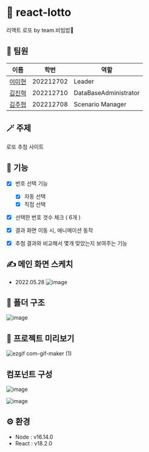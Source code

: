 # 🎱 react-lotto
리액트 로또 by team.비빔밥🍚

## 👥 팀원
|이름|학번|역할|
|------|---|---|
|[이미현](https://github.com/mihyunLee)|202212702|Leader|
|[김진혁](https://github.com/KJH9612)|202212710|DataBaseAdministrator|
|[김주협](https://github.com/faithinker)|202212708|Scenario Manager|

## 🪄 주제
로또 추첨 사이트


## 🔣 기능 

- [x] 번호 선택 기능
  - [x] 자동 선택
  - [x] 직접 선택
- [x] 선택한 번호 갯수 체크 ( 6개 )
- [x] 결과 화면 이동 시, 애니메이션 동작
- [x] 추첨 결과와 비교해서 몇개 맞았는지 보여주는 기능


## ✍️ 메인 화면 스케치
- 2022.05.28
![image](https://user-images.githubusercontent.com/51310674/170875273-6c466f5a-1465-4b92-b2d5-d6793e8e58d8.png)


## 📂 폴더 구조
![image](https://user-images.githubusercontent.com/51310674/174478580-193ef6a4-61ba-4792-8c6f-c5d9738e62f4.png)


## 🔎 프로젝트 미리보기
![ezgif com-gif-maker (1)](https://user-images.githubusercontent.com/51310674/174478550-b3b36228-b860-47e2-83db-0d975944170a.gif)


## 컴포넌트 구성
![image](https://user-images.githubusercontent.com/51310674/174478869-5ff550f4-7b6c-4fd6-8a47-81f47d1ca877.png)

![image](https://user-images.githubusercontent.com/51310674/174478920-4fa1bf3f-a54d-4fd7-b40b-bbaaf41ce661.png)


## ⚙️ 환경
- Node : v16.14.0
- React : v18.2.0
